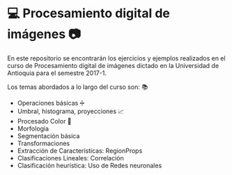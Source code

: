 # :computer: Procesamiento digital de imágenes :camera:

En este repositorio se encontrarán los ejercicios y ejemplos realizados en el curso de Procesamiento digital de imágenes dictado en la Universidad de Antioquia para el semestre 2017-1.

Los temas abordados a lo largo del curso son: :books:
* Operaciones básicas :heavy_division_sign:
* Umbral, histograma, proyecciones :chart_with_upwards_trend:
* Procesado Color :art:
* Morfología 
* Segmentación básica
* Transformaciones
* Extracción de Características: RegionProps
* Clasificaciones Lineales: Correlación
* Clasificación heurística: Uso de Redes neuronales
